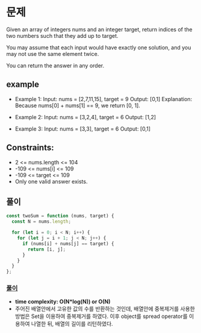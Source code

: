 # 문제

Given an array of integers nums and an integer target, return indices of the two numbers such that they add up to target.

You may assume that each input would have exactly one solution, and you may not use the same element twice.

You can return the answer in any order.

## example

- Example 1:
  Input: nums = [2,7,11,15], target = 9
  Output: [0,1]
  Explanation: Because nums[0] + nums[1] == 9, we return [0, 1].

- Example 2:
  Input: nums = [3,2,4], target = 6
  Output: [1,2]

- Example 3:
  Input: nums = [3,3], target = 6
  Output: [0,1]

## Constraints:

- 2 <= nums.length <= 104
- -109 <= nums[i] <= 109
- -109 <= target <= 109
- Only one valid answer exists.

## 풀이

```javascript
const twoSum = function (nums, target) {
  const N = nums.length;

  for (let i = 0; i < N; i++) {
    for (let j = i + 1; j < N; j++) {
      if (nums[i] + nums[j] == target) {
        return [i, j];
      }
    }
  }
};
```

### [풀이](https://leetcode.com/submissions/detail/631374472/)

- **time complexity: O(N\*log(N)) or O(N)**
- 주어진 배열안에서 고유한 값의 수를 반환하는 것인데, 배열안에 중복제거를 사용한 방법은 Set을 이용하여 중복제거를 하였다. 이후 object를 spread operator를 이용하여 나열한 뒤, 배열의 길이를 리턴하였다.
